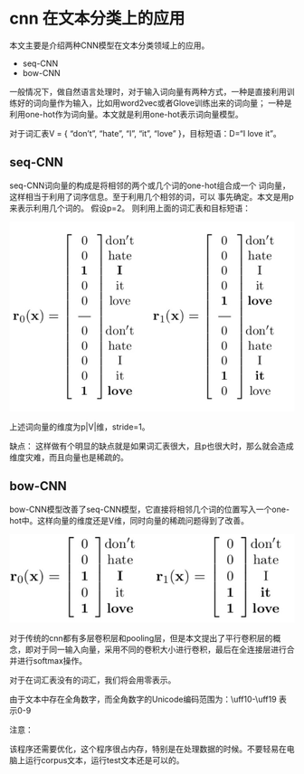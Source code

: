# cnn 在文本分类上的应用

本文主要是介绍两种CNN模型在文本分类领域上的应用。
- seq-CNN
- bow-CNN

一般情况下，做自然语言处理时，对于输入词向量有两种方式，一种是直接利用训练好的词向量作为输入，比如用word2vec或者Glove训练出来的词向量；
一种是利用one-hot作为词向量。本文就是利用one-hot表示词向量模型。

对于词汇表V = { “don’t”, “hate”, “I”, “it”, “love” }，目标短语：D=“I love it”。

## seq-CNN

seq-CNN词向量的构成是将相邻的两个或几个词的one-hot组合成一个
词向量，这样相当于利用了词序信息。至于利用几个相邻的词，可以
事先确定。本文是用p来表示利用几个词的。
假设p=2。
则利用上面的词汇表和目标短语：

![seq-cnn 词向量][1]

上述词向量的维度为p|V|维，stride=1。

缺点：
这样做有个明显的缺点就是如果词汇表很大，且p也很大时，那么就会造成维度灾难，而且向量也是稀疏的。

## bow-CNN
bow-CNN模型改善了seq-CNN模型，它直接将相邻几个词的位置写入一个one-hot中。这样向量的维度还是V维，同时向量的稀疏问题得到了改善。

![bow-cnn 词向量][2]

对于传统的cnn都有多层卷积层和pooling层，但是本文提出了平行卷积层的概念，即对于同一输入向量，采用不同的卷积大小进行卷积，最后在全连接层进行合并进行softmax操作。

对于在词汇表没有的词汇，我们将会用零表示。

由于文本中存在全角数字，而全角数字的Unicode编码范围为：\uff10-\uff19 表示0-9


注意：

该程序还需要优化，这个程序很占内存，特别是在处理数据的时候。不要轻易在电脑上运行corpus文本，运行test文本还是可以的。

[1]: images/seq-cnn.jpg
[2]: images/bow-cnn.jpg